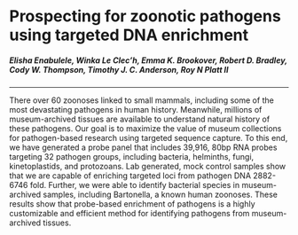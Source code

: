 # Prospecting for zoonotic pathogens using targeted DNA enrichment
##### Elisha Enabulele, Winka Le Clec’h, Emma K. Brookover, Robert D. Bradley, Cody W. Thompson, Timothy J. C. Anderson, Roy N Platt II
---------------
There over 60 zoonoses linked to small mammals, including some of the most devastating pathogens in human history. Meanwhile, millions of museum-archived tissues are available to understand natural history of these pathogens.   Our goal is to maximize the value of museum collections for pathogen-based research using targeted sequence capture. To this end, we have generated a probe panel that includes 39,916, 80bp RNA probes targeting 32 pathogen groups, including bacteria, helminths, fungi, kinetoplastids, and protozoans. Lab generated, mock control samples show that we are capable of enriching targeted loci from pathogen DNA 2882-6746 fold. Further, we were able to identify bacterial species in museum-archived samples, including Bartonella, a known human zoonoses. These results show that probe-based enrichment of pathogens is a highly customizable and efficient method for identifying pathogens from museum-archived tissues. 
